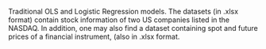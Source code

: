 Traditional OLS and Logistic Regression models. The datasets (in .xlsx format) contain stock information of two US companies listed in the NASDAQ. In addition, one may also find a  dataset containing spot and future prices of a financial instrument, (also in .xlsx format. 

